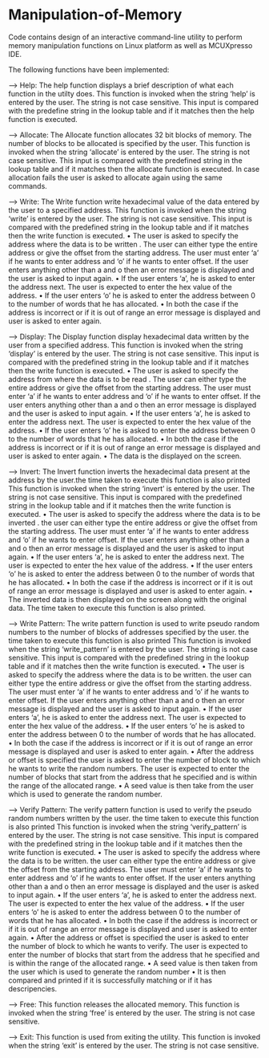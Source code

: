 # Manipulation-of-Memory
Code contains design of an interactive command-line utility to perform memory manipulation functions on Linux platform as well as MCUXpresso IDE.

The following functions have been implemented:

--> Help:
The help function displays a brief description of what each function in the utilty does. This function is
invoked when the string ‘help’ is entered by the user. The string is not case sensitive. This input is
compared with the predefine string in the lookup table and if it matches then the help function is
executed.

--> Allocate:
The Allocate function allocates 32 bit blocks of memory. The number of blocks to be allocated is
specified by the user. This function is invoked when the string ‘allocate’ is entered by the user. The
string is not case sensitive. This input is compared with the predefined string in the lookup table and if it
matches then the allocate function is executed. In case allocation fails the user is asked to allocate again
using the same commands.

--> Write:
The Write function write hexadecimal value of the data entered by the user to a specified
address. This function is invoked when the string ‘write’ is entered by the user. The string is not case
sensitive. This input is compared with the predefined string in the lookup table and if it matches then the
write function is executed.
• The user is asked to specify the address where the data is to be written . The user can either type
the entire address or give the offset from the starting address. The user must enter ‘a’ if he wants
to enter address and ‘o’ if he wants to enter offset. If the user enters anything other than a and o
then an error message is displayed and the user is asked to input again.
• If the user enters ‘a’, he is asked to enter the address next. The user is expected to enter the hex
value of the address.
• If the user enters ‘o’ he is asked to enter the address between 0 to the number of words that he
has allocated.
• In both the case if the address is incorrect or if it is out of range an error message is displayed
and user is asked to enter again.

--> Display:
The Display function display hexadecimal data written by the user from a specified address.
This function is invoked when the string ‘display’ is entered by the user. The string is not case sensitive.
This input is compared with the predefined string in the lookup table and if it matches then the write
function is executed.
• The user is asked to specify the address from where the data is to be read . The user can either
type the entire address or give the offset from the starting address. The user must enter ‘a’ if he
wants to enter address and ‘o’ if he wants to enter offset. If the user enters anything other than a
and o then an error message is displayed and the user is asked to input again.
• If the user enters ‘a’, he is asked to enter the address next. The user is expected to enter the hex
value of the address.
• If the user enters ‘o’ he is asked to enter the address between 0 to the number of words that he
has allocated.
• In both the case if the address is incorrect or if it is out of range an error message is displayed
and user is asked to enter again.
• The data is the displayed on the screen.

--> Invert:
The Invert function inverts the hexadecimal data present at the address by the user.the time taken to
execute this function is also printed This function is invoked when the string ‘invert’ is entered by the
user. The string is not case sensitive. This input is compared with the predefined string in the lookup
table and if it matches then the write function is executed.
• The user is asked to specify the address where the data is to be inverted . the user can either type
the entire address or give the offset from the starting address. The user must enter ‘a’ if he wants
to enter address and ‘o’ if he wants to enter offset. If the user enters anything other than a and o
then an error message is displayed and the user is asked to input again.
• If the user enters ‘a’, he is asked to enter the address next. The user is expected to enter the hex
value of the address.
• If the user enters ‘o’ he is asked to enter the address between 0 to the number of words that he
has allocated.
• In both the case if the address is incorrect or if it is out of range an error message is displayed
and user is asked to enter again.
• The inverted data is then displayed on the screen along with the original data. The time taken to
execute this function is also printed.

--> Write Pattern:
The write pattern function is used to write pseudo random numbers to the number of blocks of
addresses specified by the user. the time taken to execute this function is also printed This function is
invoked when the string ‘write_pattern’ is entered by the user. The string is not case sensitive. This input 
is compared with the predefined string in the lookup table and if it matches then the write function is
executed.
• The user is asked to specify the address where the data is to be written. the user can either type
the entire address or give the offset from the starting address. The user must enter ‘a’ if he wants
to enter address and ‘o’ if he wants to enter offset. If the user enters anything other than a and o
then an error message is displayed and the user is asked to input again.
• If the user enters ‘a’, he is asked to enter the address next. The user is expected to enter the hex
value of the address.
• If the user enters ‘o’ he is asked to enter the address between 0 to the number of words that he
has allocated.
• In both the case if the address is incorrect or if it is out of range an error message is displayed
and user is asked to enter again.
• After the address or offset is specified the user is asked to enter the number of block to which he
wants to write the random numbers. The user is expected to enter the number of blocks that start
from the address that he specified and is within the range of the allocated range.
• A seed value is then take from the user which is used to generate the random number.

--> Verify Pattern:
The verify pattern function is used to verify the pseudo random numbers written by the user. the time
taken to execute this function is also printed This function is invoked when the string ‘verify_pattern’ is
entered by the user. The string is not case sensitive. This input is compared with the predefined string in
the lookup table and if it matches then the write function is executed.
• The user is asked to specify the address where the data is to be written. the user can either type
the entire address or give the offset from the starting address. The user must enter ‘a’ if he wants
to enter address and ‘o’ if he wants to enter offset. If the user enters anything other than a and o
then an error message is displayed and the user is asked to input again.
• If the user enters ‘a’, he is asked to enter the address next. The user is expected to enter the hex
value of the address.
• If the user enters ‘o’ he is asked to enter the address between 0 to the number of words that he
has allocated.
• In both the case if the address is incorrect or if it is out of range an error message is displayed
and user is asked to enter again.
• After the address or offset is specified the user is asked to enter the number of block to which he
wants to verify. The user is expected to enter the number of blocks that start from the address
that he specified and is within the range of the allocated range.
• A seed value is then taken from the user which is used to generate the random number
• It is then compared and printed if it is successfully matching or if it has descripencies.

--> Free: This function releases the allocated memory. This function is invoked when the string ‘free’ is
entered by the user. The string is not case sensitive.

--> Exit: This function is used from exiting the utility. This function is invoked when the string ‘exit’ is
entered by the user. The string is not case sensitive.
